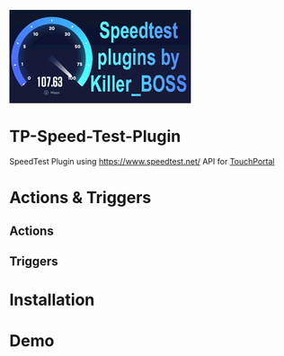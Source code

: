 ![image](/speedtest.gif)

# TP-Speed-Test-Plugin
SpeedTest Plugin using https://www.speedtest.net/ API for [TouchPortal](https://www.touch-portal.com/)

# Actions & Triggers

## Actions

## Triggers

# Installation

# Demo



